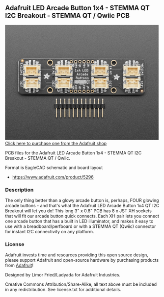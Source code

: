 ## Adafruit LED Arcade Button 1x4 - STEMMA QT I2C Breakout - STEMMA QT / Qwiic PCB

<a href="http://www.adafruit.com/products/5296"><img src="assets/5296.jpg?raw=true" width="500px"><br/>
Click here to purchase one from the Adafruit shop</a>

PCB files for the Adafruit LED Arcade Button 1x4 - STEMMA QT I2C Breakout - STEMMA QT / Qwiic. 

Format is EagleCAD schematic and board layout
* https://www.adafruit.com/product/5296

### Description

The only thing better than a glowy arcade button is, perhaps, FOUR glowing arcade buttons - and that's what the Adafruit LED Arcade Button 1x4 QT I2C Breakout will let you do! This long 3" x 0.8" PCB has 8 x JST XH sockets that will fit our arcade button quick connects. Each XH pair lets you connect one arcade button that has a built in LED illuminator, and makes it easy to use with a breadboard/perfboard or with a STEMMA QT (Qwiic) connector for instant I2C connectivity on any platform.

### License

Adafruit invests time and resources providing this open source design, please support Adafruit and open-source hardware by purchasing products from [Adafruit](https://www.adafruit.com)!

Designed by Limor Fried/Ladyada for Adafruit Industries.

Creative Commons Attribution/Share-Alike, all text above must be included in any redistribution. 
See license.txt for additional details.

